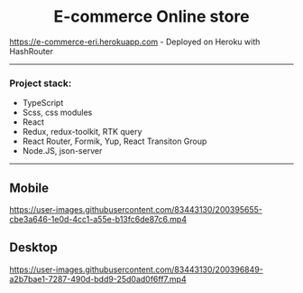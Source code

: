 <h1 align="center">E-commerce Online store</h1>

https://e-commerce-eri.herokuapp.com - Deployed on Heroku with HashRouter

---

### Project stack:

- TypeScript
- Scss, css modules
- React
- Redux, redux-toolkit, RTK query
- React Router, Formik, Yup, React Transiton Group
- Node.JS, json-server

---

## Mobile

https://user-images.githubusercontent.com/83443130/200395655-cbe3a646-1e0d-4cc1-a55e-b13fc6de87c6.mp4


## Desktop


https://user-images.githubusercontent.com/83443130/200396849-a2b7bae1-7287-490d-bdd9-25d0ad0f6ff7.mp4


